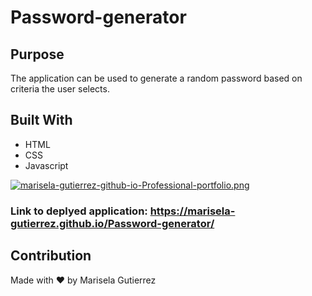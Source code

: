 # Password-generator

## Purpose
The application can be used to generate a random password based on criteria the user selects.

## Built With
* HTML
* CSS
* Javascript


[![marisela-gutierrez-github-io-Professional-portfolio.png](https://i.postimg.cc/0NwXmtPm/marisela-gutierrez-github-io-Professional-portfolio.png)](https://postimg.cc/kV7yPvVX)


### Link to deplyed application: https://marisela-gutierrez.github.io/Password-generator/

## Contribution
Made with ❤️ by Marisela Gutierrez
